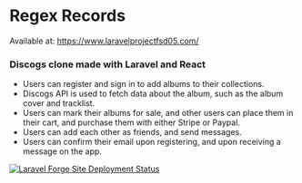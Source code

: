 # Regex Records

Available at: https://www.laravelprojectfsd05.com/

### Discogs clone made with Laravel and React
+ Users can register and sign in to add albums to their collections.
+ Discogs API is used to fetch data about the album, such as the album cover and tracklist.
+ Users can mark their albums for sale, and other users can place them in their cart, and purchase them with either Stripe or Paypal.
+ Users can add each other as friends, and send messages.
+ Users can confirm their email upon registering, and upon receiving a message on the app.



[![Laravel Forge Site Deployment Status](https://img.shields.io/endpoint?url=https%3A%2F%2Fforge.laravel.com%2Fsite-badges%2F939d21cb-0f11-4803-b476-280d00dd3cd6%3Fdate%3D1%26commit%3D1&style=plastic)](https://forge.laravel.com)
